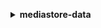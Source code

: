 **<details ><summary style="color:none;">mediastore-data</summary><blockquote>**

- **<details><summary style="color:none;"><b><u>delete-object</b></u></summary><blockquote>**

  * **<p style="color:none;">--path</p>**
  * **<p style="color:none;">--cli-input-json</p>**
  * **<p style="color:none;">--cli-input-yaml</p>**
  * **<p style="color:none;">--generate-cli-skeleton</p>**

  </br>

  <p style="color:red;">**Description**</p>

  </br>

  ## **Examples**

  ```bash

  ```
  ```json

  ```

  </br>

- **<details><summary style="color:none;"><b><u>describe-object</b></u></summary><blockquote>**

  * **<p style="color:none;">--path</p>**
  * **<p style="color:none;">--cli-input-json</p>**
  * **<p style="color:none;">--cli-input-yaml</p>**
  * **<p style="color:none;">--generate-cli-skeleton</p>**

  </br>

  <p style="color:red;">**Description**</p>

  </br>

  ## **Examples**

  ```bash

  ```
  ```json

  ```

  </br>

- **<details><summary style="color:none;"><b><u>get-object</b></u></summary><blockquote>**

  * **<p style="color:none;">--path</p>**
  * **<p style="color:none;">--range</p>**

  </br>

  <p style="color:red;">**Description**</p>

  </br>

  ## **Examples**

  ```bash

  ```
  ```json

  ```

  </br>

- **<details><summary style="color:none;"><b><u>help</b></u></summary><blockquote>**

  * **<p style="color:none;"></p>**

  </br>

  <p style="color:red;">**Description**</p>

  </br>

  ## **Examples**

  ```bash

  ```
  ```json

  ```

  </br>

- **<details><summary style="color:none;"><b><u>list-items</b></u></summary><blockquote>**

  * **<p style="color:none;">--path</p>**
  * **<p style="color:none;">--cli-input-json</p>**
  * **<p style="color:none;">--cli-input-yaml</p>**
  * **<p style="color:none;">--starting-token</p>**
  * **<p style="color:none;">--page-size</p>**
  * **<p style="color:none;">--max-items</p>**
  * **<p style="color:none;">--generate-cli-skeleton</p>**

  </br>

  <p style="color:red;">**Description**</p>

  </br>

  ## **Examples**

  ```bash

  ```
  ```json

  ```

  </br>

- **<details><summary style="color:none;"><b><u>put-object</b></u></summary><blockquote>**

  * **<p style="color:none;">--body</p>**
  * **<p style="color:none;">--path</p>**
  * **<p style="color:none;">--content-type</p>**
  * **<p style="color:none;">--cache-control</p>**
  * **<p style="color:none;">--storage-class</p>**
  * **<p style="color:none;">--upload-availability</p>**
  * **<p style="color:none;">--cli-input-json</p>**
  * **<p style="color:none;">--cli-input-yaml</p>**
  * **<p style="color:none;">--generate-cli-skeleton</p>**

  </br>

  <p style="color:red;">**Description**</p>

  </br>

  ## **Examples**

  ```bash

  ```
  ```json

  ```

  </br>

</blockquote></details>
</blockquote></details>
</blockquote></details>
</blockquote></details>
</blockquote></details>
</blockquote></details>
</blockquote></details>
